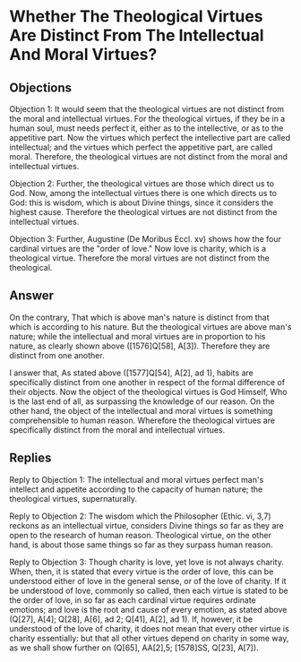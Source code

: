 # Whether The Theological Virtues Are Distinct From The Intellectual And Moral Virtues?

## Objections

Objection 1: It would seem that the theological virtues are not distinct from the moral and intellectual virtues. For the theological virtues, if they be in a human soul, must needs perfect it, either as to the intellective, or as to the appetitive part. Now the virtues which perfect the intellective part are called intellectual; and the virtues which perfect the appetitive part, are called moral. Therefore, the theological virtues are not distinct from the moral and intellectual virtues.

Objection 2: Further, the theological virtues are those which direct us to God. Now, among the intellectual virtues there is one which directs us to God: this is wisdom, which is about Divine things, since it considers the highest cause. Therefore the theological virtues are not distinct from the intellectual virtues.

Objection 3: Further, Augustine (De Moribus Eccl. xv) shows how the four cardinal virtues are the "order of love." Now love is charity, which is a theological virtue. Therefore the moral virtues are not distinct from the theological.

## Answer

On the contrary, That which is above man's nature is distinct from that which is according to his nature. But the theological virtues are above man's nature; while the intellectual and moral virtues are in proportion to his nature, as clearly shown above ([1576]Q[58], A[3]). Therefore they are distinct from one another.

I answer that, As stated above ([1577]Q[54], A[2], ad 1), habits are specifically distinct from one another in respect of the formal difference of their objects. Now the object of the theological virtues is God Himself, Who is the last end of all, as surpassing the knowledge of our reason. On the other hand, the object of the intellectual and moral virtues is something comprehensible to human reason. Wherefore the theological virtues are specifically distinct from the moral and intellectual virtues.

## Replies

Reply to Objection 1: The intellectual and moral virtues perfect man's intellect and appetite according to the capacity of human nature; the theological virtues, supernaturally.

Reply to Objection 2: The wisdom which the Philosopher (Ethic. vi, 3,7) reckons as an intellectual virtue, considers Divine things so far as they are open to the research of human reason. Theological virtue, on the other hand, is about those same things so far as they surpass human reason.

Reply to Objection 3: Though charity is love, yet love is not always charity. When, then, it is stated that every virtue is the order of love, this can be understood either of love in the general sense, or of the love of charity. If it be understood of love, commonly so called, then each virtue is stated to be the order of love, in so far as each cardinal virtue requires ordinate emotions; and love is the root and cause of every emotion, as stated above (Q[27], A[4]; Q[28], A[6], ad 2; Q[41], A[2], ad 1). If, however, it be understood of the love of charity, it does not mean that every other virtue is charity essentially: but that all other virtues depend on charity in some way, as we shall show further on (Q[65], AA[2],5; [1578]SS, Q[23], A[7]).
